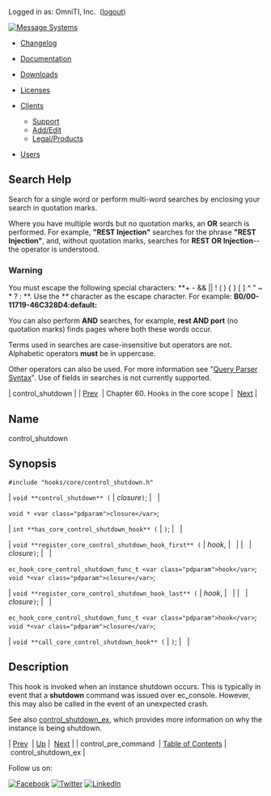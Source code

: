 Logged in as: OmniTI, Inc.  ([logout](https://support.messagesystems.com/logout.php))

[![Message Systems](https://support.messagesystems.com/images/ms-white205.png)](https://support.messagesystems.com/start.php) 

*   [Changelog](https://support.messagesystems.com/start.php?show=changelog)
*   [Documentation](https://support.messagesystems.com/docs/)
*   [Downloads](https://support.messagesystems.com/start.php)

*   [Licenses](https://support.messagesystems.com/license_summary.php)
*   <a href="">Clients</a>
    *   [Support](https://support.messagesystems.com/cs.php)
    *   [Add/Edit](https://support.messagesystems.com/edit_client.php)
    *   [Legal/Products](https://support.messagesystems.com/edit_products.php)
*   [Users](https://support.messagesystems.com/edit_customer.php)

## Search Help

Search for a single word or perform multi-word searches by enclosing your search in quotation marks.

Where you have multiple words but no quotation marks, an **OR** search is performed. For example, **"REST Injection"** searches for the phrase **"REST Injection"**, and, without quotation marks, searches for **REST OR Injection**--the operator is understood.

### Warning

You must escape the following special characters: **+ - && || ! ( ) { } [ ] ^ " ~ * ? : \**. Use the **\** character as the escape character. For example: **B0/00-11719-46C328D4\:default\:**

You can also perform **AND** searches, for example, **rest AND port** (no quotation marks) finds pages where both these words occur.

Terms used in searches are case-insensitive but operators are not. Alphabetic operators **must** be in uppercase.

Other operators can also be used. For more information see "[Query Parser Syntax](https://lucene.apache.org/core/old_versioned_docs/versions/3_0_0/queryparsersyntax.html)". Use of fields in searches is not currently supported.

| control_shutdown |
| [Prev](hooks.core.control_pre_command.php)  | Chapter 60. Hooks in the core scope |  [Next](hooks.core.control_shutdown_ex.php) |

<a name="hooks.core.control_shutdown"></a>
## Name

control_shutdown

## Synopsis

`#include "hooks/core/control_shutdown.h"`

| `void **control_shutdown** (` | <var class="pdparam">closure</var>`)`; |   |

`void * <var class="pdparam">closure</var>`;

| `int **has_core_control_shutdown_hook** (` | `)`; |   |

| `void **register_core_control_shutdown_hook_first** (` | <var class="pdparam">hook</var>, |   |
|   | <var class="pdparam">closure</var>`)`; |   |

`ec_hook_core_control_shutdown_func_t <var class="pdparam">hook</var>`;
`void *<var class="pdparam">closure</var>`;

| `void **register_core_control_shutdown_hook_last** (` | <var class="pdparam">hook</var>, |   |
|   | <var class="pdparam">closure</var>`)`; |   |

`ec_hook_core_control_shutdown_func_t <var class="pdparam">hook</var>`;
`void *<var class="pdparam">closure</var>`;

| `void **call_core_control_shutdown_hook** (` | `)`; |   |

<a name="idp11839456"></a>
## Description

This hook is invoked when an instance shutdown occurs. This is typically in event that a **shutdown** command was issued over ec_console. However, this may also be called in the event of an unexpected crash.

See also [control_shutdown_ex](hooks.core.control_shutdown_ex.php "control_shutdown_ex"), which provides more information on why the instance is being shutdown.

| [Prev](hooks.core.control_pre_command.php)  | [Up](hooks.core.php) |  [Next](hooks.core.control_shutdown_ex.php) |
| control_pre_command  | [Table of Contents](index.php) |  control_shutdown_ex |

Follow us on:

[![Facebook](https://support.messagesystems.com/images/icon-facebook.png)](http://www.facebook.com/messagesystems) [![Twitter](https://support.messagesystems.com/images/icon-twitter.png)](http://twitter.com/#!/MessageSystems) [![LinkedIn](https://support.messagesystems.com/images/icon-linkedin.png)](http://www.linkedin.com/company/message-systems)
